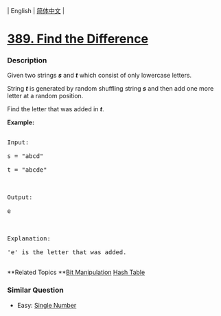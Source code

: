| English | [简体中文](README.md) |

# [389. Find the Difference](https://leetcode-cn.com/problems/find-the-difference)
 ### Description
<p>
Given two strings <b><i>s</i></b> and <b><i>t</i></b> which consist of only lowercase letters.</p>

<p>String <b><i>t</i></b> is generated by random shuffling string <b><i>s</i></b> and then add one more letter at a random position.</p>

<p>Find the letter that was added in <b><i>t</i></b>.</p>

<p><b>Example:</b>
<pre>
Input:
s = "abcd"
t = "abcde"

Output:
e

Explanation:
'e' is the letter that was added.
</pre>
**Related Topics	**[Bit Manipulation](https://leetcode-cn.com/tag/bit-manipulation) [Hash Table](https://leetcode-cn.com/tag/hash-table) 

### Similar Question
 - Easy:	[Single Number](https://leetcode-cn.com/problems/single-number) 
